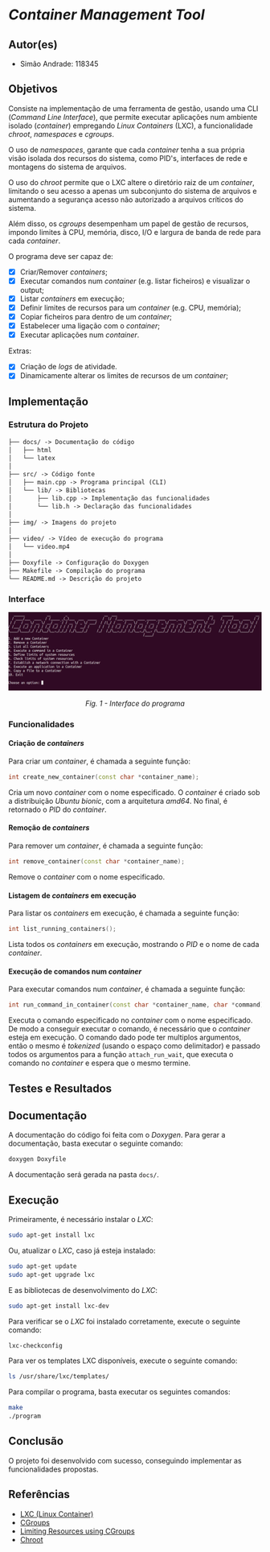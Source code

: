 # *Container Management Tool*

## Autor(es)

- Simão Andrade: 118345

## Objetivos

Consiste na implementação de uma ferramenta de gestão, usando uma CLI (*Command Line Interface*), que permite executar aplicações num ambiente isolado (*container*) empregando *Linux Containers* (LXC), a funcionalidade *chroot*, *namespaces* e *cgroups*.

O uso de *namespaces*, garante que cada *container* tenha a sua própria visão isolada dos recursos do sistema, como PID's, interfaces de rede e montagens do sistema de arquivos.

O uso do *chroot* permite que o LXC altere o diretório raiz de um *container*, limitando o seu acesso a apenas um subconjunto do sistema de arquivos e aumentando a segurança acesso não autorizado a arquivos críticos do sistema.

Além disso, os *cgroups* desempenham um papel de gestão de recursos, impondo limites à CPU, memória, disco, I/O e largura de banda de rede para cada *container*.

O programa deve ser capaz de:

- [x] Criar/Remover *containers*;
- [x] Executar comandos num *container* (e.g. listar ficheiros) e visualizar o output;
- [x] Listar *containers* em execução;
- [x] Definir limites de recursos para um *container* (e.g. CPU, memória);
- [x] Copiar ficheiros para dentro de um *container*;
- [x] Estabelecer uma ligação com o *container*;
- [x] Executar aplicações num *container*.

Extras:

- [x] Criação de *logs* de atividade.
- [x] Dinamicamente alterar os limites de recursos de um *container*;

## Implementação

### Estrutura do Projeto

```console
├── docs/ -> Documentação do código
│   ├── html
│   └── latex
│
├── src/ -> Código fonte
│   ├── main.cpp -> Programa principal (CLI)
│   └── lib/ -> Bibliotecas
│       ├── lib.cpp -> Implementação das funcionalidades
│       └── lib.h -> Declaração das funcionalidades
│
├── img/ -> Imagens do projeto
│
├── video/ -> Vídeo de execução do programa
│   └── video.mp4
│
├── Doxyfile -> Configuração do Doxygen
├── Makefile -> Compilação do programa
└── README.md -> Descrição do projeto
```

### Interface

<p align="center"><img src="img/interface.png" alt="Interface" width="800"></p>

<p align="center"><i>Fig. 1 - Interface do programa</i></p>

### Funcionalidades

#### Criação de *containers*

Para criar um *container*, é chamada a seguinte função:

```cpp
int create_new_container(const char *container_name);
```

Cria um novo *container* com o nome especificado. O *container* é criado sob a distribuição *Ubuntu bionic*, com a arquitetura *amd64*. No final, é retornado o *PID* do *container*.

#### Remoção de *containers*

Para remover um *container*, é chamada a seguinte função:

```cpp
int remove_container(const char *container_name);
```

Remove o *container* com o nome especificado.

#### Listagem de *containers* em execução

Para listar os *containers* em execução, é chamada a seguinte função:

```cpp
int list_running_containers();
```

Lista todos os *containers* em execução, mostrando o *PID* e o nome de cada *container*.

#### Execução de comandos num *container*

Para executar comandos num *container*, é chamada a seguinte função:

```cpp
int run_command_in_container(const char *container_name, char *command);
```

Executa o comando especificado no *container* com o nome especificado. De modo a conseguir executar o comando, é necessário que o *container* esteja em execução. O comando dado pode ter multiplos argumentos, então o mesmo é *tokenized* (usando o espaço como delimitador) e passado todos os argumentos para a função `attach_run_wait`, que executa o comando no *container* e espera que o mesmo termine.

## Testes e Resultados

## Documentação

A documentação do código foi feita com o *Doxygen*. Para gerar a documentação, basta executar o seguinte comando:

```bash
doxygen Doxyfile
```

A documentação será gerada na pasta `docs/`.

## Execução

Primeiramente, é necessário instalar o *LXC*:

```bash
sudo apt-get install lxc
```

Ou, atualizar o *LXC*, caso já esteja instalado:

```bash
sudo apt-get update
sudo apt-get upgrade lxc
```

E as bibliotecas de desenvolvimento do *LXC*:

```bash
sudo apt-get install lxc-dev
```

Para verificar se o *LXC* foi instalado corretamente, execute o seguinte comando:

```bash
lxc-checkconfig
```

Para ver os templates LXC disponíveis, execute o seguinte comando:

```bash
ls /usr/share/lxc/templates/
```

Para compilar o programa, basta executar os seguintes comandos:

```bash
make
./program
```

## Conclusão

O projeto foi desenvolvido com sucesso, conseguindo implementar as funcionalidades propostas.

## Referências

- [LXC (Linux Container)](https://linuxcontainers.org/lxc/documentation/)
- [CGroups](https://www.kernel.org/doc/Documentation/cgroup-v1/cgroups.txt)
- [Limiting Resources using CGroups](https://apptainer.org/docs/user/1.0/cgroups.html)
- [Chroot](https://man7.org/linux/man-pages/man1/chroot.1.html)
